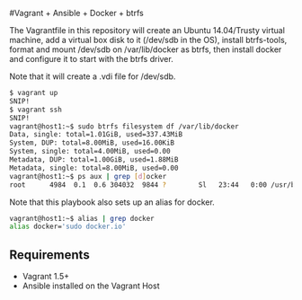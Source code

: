 #Vagrant + Ansible + Docker + btrfs

The Vagrantfile in this repository will create an Ubuntu 14.04/Trusty virtual machine, add a virtual box disk to it (/dev/sdb in the OS), install btrfs-tools, format and mount /dev/sdb on /var/lib/docker as btrfs, then install docker and configure it to start with the btrfs driver. 

Note that it will create a .vdi file for /dev/sdb.

```bash
$ vagrant up
SNIP!
$ vagrant ssh
SNIP!
vagrant@host1:~$ sudo btrfs filesystem df /var/lib/docker
Data, single: total=1.01GiB, used=337.43MiB
System, DUP: total=8.00MiB, used=16.00KiB
System, single: total=4.00MiB, used=0.00
Metadata, DUP: total=1.00GiB, used=1.88MiB
Metadata, single: total=8.00MiB, used=0.00
vagrant@host1:~$ ps aux | grep [d]ocker
root      4984  0.1  0.6 304032  9844 ?        Sl   23:44   0:00 /usr/bin/docker.io -d -s btrfs
```

Note that this playbook also sets up an alias for docker.

```bash
vagrant@host1:~$ alias | grep docker
alias docker='sudo docker.io'
```

## Requirements

- Vagrant 1.5+
- Ansible installed on the Vagrant Host

